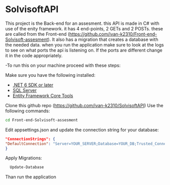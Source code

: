 # SolvisoftAPI

This project is the Back-end for an assesment. this API is made in C# with use of the enity framework. it has 4 end-points, 2 GETs and 2 POSTs. these are called from the Front-end (https://github.com/ivan-k2310/Front-end-Solvisoft-assesment). It also has a migration that creates a database with the needed data. when you run the application make sure to look at the logs to see on what ports the api is listening on. If the ports are different change it in the code appropriately.  

-To run this on your machine proceed with these steps:

Make sure you have the following installed:

- [.NET 6 SDK or later](https://dotnet.microsoft.com/download/dotnet)
- [SQL Server](https://www.microsoft.com/en-us/sql-server/sql-server-downloads)
- [Entity Framework Core Tools](https://docs.microsoft.com/en-us/ef/core/cli/dotnet)


Clone this github repo (https://github.com/ivan-k2310/SolvisoftAPI)
Use the following commands:
  ```bash
  cd Front-end-Solvisoft-assesment
  ```
Edit appsettings.json and update the connection string for your database:
  ```json
  "ConnectionStrings": {
  "DefaultConnection": "Server=YOUR_SERVER;Database=YOUR_DB;Trusted_Connection=True;MultipleActiveResultSets=true"
  }
  ```
Apply Migrations:
  ```bash
    Update-Database
  ```
Than run the application
